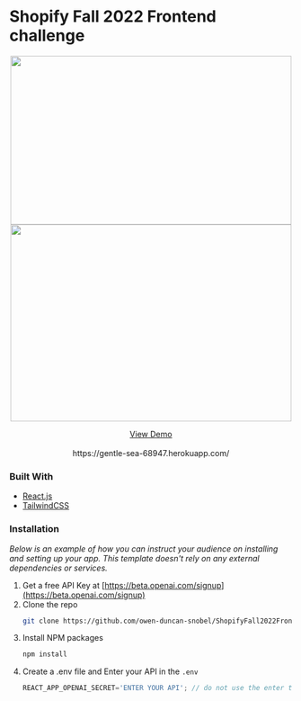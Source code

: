 # Shopify Fall 2022 Frontend challenge

<p align="center">
 <img src="https://github.com/owen-duncan-snobel/ShopifyFall2022Frontend/blob/master/gifs/autocomplete.gif" width="500" height="300">

 <img src="https://github.com/owen-duncan-snobel/ShopifyFall2022Frontend/blob/master/gifs/localstorage.gif" width="500" height="350">
 </p>

  <p align="center">
    <a href="https://gentle-sea-68947.herokuapp.com/">View Demo</a> 
 <br></br>
 https://gentle-sea-68947.herokuapp.com/
 
  </p>

### Built With

* [React.js](https://reactjs.org/)
* [TailwindCSS](https://tailwindcss.com/)

### Installation

_Below is an example of how you can instruct your audience on installing and setting up your app. This template doesn't rely on any external dependencies or services._

1. Get a free API Key at [https://beta.openai.com/signup](https://beta.openai.com/signup)
2. Clone the repo
   ```sh
   git clone https://github.com/owen-duncan-snobel/ShopifyFall2022Frontend.git
   ```
3. Install NPM packages
   ```sh
   npm install
   ```
4. Create a .env file and Enter your API in the `.env`
   ```js
   REACT_APP_OPENAI_SECRET='ENTER YOUR API'; // do not use the enter the API key with the single quotes
   ```
